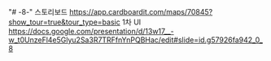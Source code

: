 "# -8-" 
스토리보드 https://app.cardboardit.com/maps/70845?show_tour=true&tour_type=basic
1차 UI https://docs.google.com/presentation/d/13w17__-w_t0UnzeFl4e5Glyu2Sa3R7TRFfnYnPQBHac/edit#slide=id.g57926fa942_0_8
